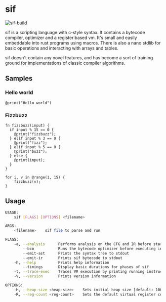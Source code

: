 # sif

![sif-build](https://github.com/cjkenn/sif/workflows/sif-build/badge.svg?branch=master)

sif is a scripting language with c-style syntax. It contains a bytecode compiler, optimizer and a register based vm. It's small and easily embeddable into rust programs using macros. There is also a nano stdlib for basic operations and interacting with arrays and tables.

sif doesn't contain any novel features, and has become a sort of training ground for implementations of classic compiler algorithms.

## Samples

### Hello world
```
@print("Hello world")
```

### Fizzbuzz
```
fn fizzbuzz(input) {
  if input % 15 == 0 {
    @print("fizzbuzz");
  } elif input % 3 == 0 {
    @print("fizz");
  } elif input % 5 == 0 {
    @print("buzz");
  } else {
    @print(input);
  }
}

for i, v in @range(1, 15) {
    fizzbuzz(v);
}
```

## Usage
```sh
USAGE:
    sif [FLAGS] [OPTIONS] <filename>

ARGS:
    <filename>    sif file to parse and run

FLAGS:
    -a, --analysis      Performs analysis on the CFG and IR before starting the vm
        --bco           Runs the bytecode optimizer before executing in vm
        --emit-ast      Prints the syntax tree to stdout
        --emit-ir       Prints sif bytecode to stdout
    -h, --help          Prints help information
        --timings       Display basic durations for phases of sif
    -t, --trace-exec    Traces VM execution by printing running instructions to stdout
    -V, --version       Prints version information

OPTIONS:
    -H, --heap-size <heap-size>    Sets initial heap size [default: 100]
    -R, --reg-count <reg-count>    Sets the default virtual register count [default: 1024]
```
